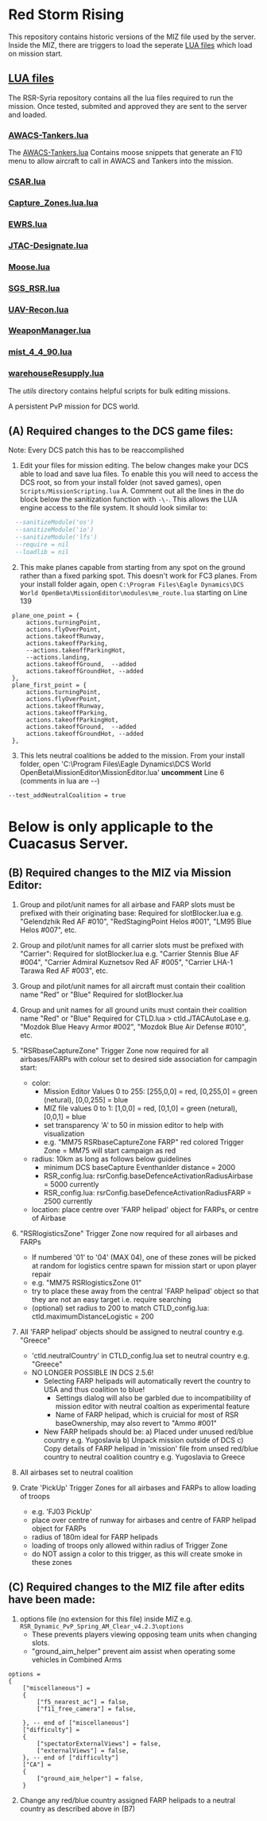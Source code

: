 # Red Storm Rising
This repository contains historic versions of the MIZ file used by the server. Inside the MIZ, there are triggers to load the seperate <a href="https://github.com/ModernColdWar/RSR-Syria">LUA files</a> which load on mission start.

## <a href="https://github.com/ModernColdWar/RSR-Syria">LUA files</a>
The RSR-Syria repository contains all the lua files required to run the mission. Once tested, submited and approved they are sent to the server and loaded. 
### <a href="https://github.com/ModernColdWar/RSR-Syria/blob/main/AWACS-Tankers.lua">AWACS-Tankers.lua</a>
The <a href="https://github.com/ModernColdWar/RSR-Syria/blob/main/AWACS-Tankers.lua">AWACS-Tankers.lua</a> Contains moose snippets that generate an F10 menu to allow aircraft to call in AWACS and Tankers into the mission. 
### <a href="https://github.com/ModernColdWar/RSR-Syria/blob/main/CSAR.lua">CSAR.lua</a>
### <a href="https://github.com/ModernColdWar/RSR-Syria/blob/main/Capture_zones.lua">Capture_Zones.lua.lua</a>
### <a href="https://github.com/ModernColdWar/RSR-Syria/blob/main/EWRS.lua">EWRS.lua</a>
### <a href="https://github.com/ModernColdWar/RSR-Syria/blob/main/JTAC-Designate.lua">JTAC-Designate.lua</a>
### <a href="https://github.com/ModernColdWar/RSR-Syria/blob/main/Moose.lua">Moose.lua</a>
### <a href="https://github.com/ModernColdWar/RSR-Syria/blob/main/SGS_RSR.lua">SGS_RSR.lua</a>
### <a href="https://github.com/ModernColdWar/RSR-Syria/blob/main/UAV-Recon.lua">UAV-Recon.lua</a>
### <a href="https://github.com/ModernColdWar/RSR-Syria/blob/main/WeaponManager.lua">WeaponManager.lua</a>
### <a href="https://github.com/ModernColdWar/RSR-Syria/blob/main/mist_4_4_90.lua">mist_4_4_90.lua</a>
### <a href="https://github.com/ModernColdWar/RSR-Syria/blob/main/warehouseResupply.lua">warehouseResupply.lua</a>

The _utils_ directory contains helpful scripts for bulk editing missions.

A persistent PvP mission for DCS world.

## (A) Required changes to the DCS game files:

Note: Every DCS patch this has to be reaccomplished

 1. Edit your files for mission editing. The below changes make your DCS able to load and save lua files. To enable this you will need to access the DCS root, so from your install folder (not saved games), open `Scripts/MissionScripting.lua`
 	A. Comment out all the lines in the do block below the sanitization function with `-\-`.  This allows the LUA engine access to 		the file system. It should look similar to:
```lua
  --sanitizeModule('os')
  --sanitizeModule('io')
  --sanitizeModule('lfs')
  --require = nil
  --loadlib = nil
``` 
 2. This make planes capable from starting from any spot on the ground rather than a fixed parking spot. This doesn't work for FC3 planes. From your install folder again, open `C:\Program Files\Eagle Dynamics\DCS World OpenBeta\MissionEditor\modules\me_route.lua` starting on Line 139
	
   ```   
	plane_one_point = {
		actions.turningPoint, 
		actions.flyOverPoint,
		actions.takeoffRunway, 
		actions.takeoffParking,
		--actions.takeoffParkingHot, 
		--actions.landing,
		actions.takeoffGround,	--added 
		actions.takeoffGroundHot, --added
	},
	plane_first_point = {
		actions.turningPoint,
		actions.flyOverPoint,
		actions.takeoffRunway, 
		actions.takeoffParking, 
		actions.takeoffParkingHot, 
		actions.takeoffGround,	--added 
		actions.takeoffGroundHot, --added
	},
 ```
    

3. This lets neutral coalitions be added to the mission. From your install folder, open 'C:\Program Files\Eagle Dynamics\DCS World OpenBeta\MissionEditor\MissionEditor.lua' <b>uncomment</b> Line 6 (comments in lua are --)
	
```
--test_addNeutralCoalition = true
```

# Below is only applicaple to the Cuacasus Server.
## (B) Required changes to the MIZ via Mission Editor:

1. Group and pilot/unit names for all airbase and FARP slots must be prefixed with their originating base:
Required for slotBlocker.lua
e.g. "Gelendzhik Red AF #010", "RedStagingPoint Helos #001", "LM95 Blue Helos #007", etc.

2. Group and pilot/unit names for all carrier slots must be prefixed with "Carrier":
Required for slotBlocker.lua
e.g. "Carrier Stennis Blue AF #004", "Carrier Admiral Kuznetsov Red AF #005", "Carrier LHA-1 Tarawa Red AF #003", etc.

3. Group and pilot/unit names for all aircraft must contain their coalition name "Red" or "Blue"
Required for slotBlocker.lua

4. Group and unit names for all ground units must contain their coalition name "Red" or "Blue"
Required for CTLD.lua > ctld.JTACAutoLase
e.g. "Mozdok Blue Heavy Armor #002", "Mozdok Blue Air Defense #010", etc.

5. "RSRbaseCaptureZone" Trigger Zone now required for all airbases/FARPs with colour set to desired side association for campagin start:
	- color:
		- Mission Editor Values 0 to 255: [255,0,0] = red, [0,255,0] = green (netural), [0,0,255] = blue
		- MIZ file values 0 to 1: [1,0,0] = red, [0,1,0] = green (netural), [0,0,1] = blue
		- set transparency 'A' to 50 in mission editor to help with visualization
		- e.g. "MM75 RSRbaseCaptureZone FARP" red colored Trigger Zone = MM75 will start campaign as red
	- radius: 10km as long as follows below guidelines
		- minimum DCS baseCapture Eventhanlder distance = 2000
		- RSR_config.lua: rsrConfig.baseDefenceActivationRadiusAirbase = 5000 currently
		- RSR_config.lua: rsrConfig.baseDefenceActivationRadiusFARP = 2500 currently
	- location: place centre over 'FARP helipad' object for FARPs, or centre of Airbase

6. "RSRlogisticsZone" Trigger Zone now required for all airbases and FARPs
	- If numbered '01' to '04' (MAX 04), one of these zones will be picked at random for logistics centre spawn for mission start or upon player repair
	- e.g. "MM75 RSRlogisticsZone 01"
	- try to place these away from the central 'FARP helipad' object so that they are not an easy target i.e. require searching
	- (optional) set radius to 200 to match CTLD_config.lua: ctld.maximumDistanceLogistic = 200
	
7. All 'FARP helipad' objects should be assigned to neutral country e.g. "Greece"
	- 'ctld.neutralCountry' in CTLD_config.lua set to neutral country e.g. "Greece"
	- NO LONGER POSSIBLE IN DCS 2.5.6!
		- Selecting FARP helipads will automatically revert the country to USA and thus coalition to blue!
			- Settings dialog will also be garbled due to incompatibility of mission editor with neutral coaltion as experimental feature
			- Name of FARP helipad, which is cruicial for most of RSR baseOwnership, may also revert to "Ammo #001"
		- New FARP helipads should be:
		a) Placed under unused red/blue country e.g. Yugoslavia
		b) Unpack mission outside of DCS
		c) Copy details of FARP helipad in 'mission' file from unsed red/blue country to neutral coalition country e.g. Yugoslavia to Greece

8. All airbases set to neutral coalition

9. Crate 'PickUp' Trigger Zones for all airbases and FARPs to allow loading of troops
	- e.g. 'FJ03 PickUp'
	- place over centre of runway for airbases and centre of FARP helipad object for FARPs
	- radius of 180m ideal for FARP helipads
	- loading of troops only allowed within radius of Trigger Zone
	- do NOT assign a color to this trigger, as this will create smoke in these zones

## (C) Required changes to the MIZ file after edits have been made:

1. options file (no extension for this file) inside MIZ e.g. `RSR_Dynamic_PvP_Spring_AM_Clear_v4.2.3\options`
	- These prevents players viewing opposing team units when changing slots.
	- "ground_aim_helper" prevent aim assist when operating some vehicles in Combined Arms
```
options = 
{
    ["miscellaneous"] = 
    {
        ["f5_nearest_ac"] = false,
        ["f11_free_camera"] = false,

    }, -- end of ["miscellaneous"]
    ["difficulty"] = 
    {
        ["spectatorExternalViews"] = false,
        ["externalViews"] = false,
    }, -- end of ["difficulty"]
	["CA"] =
	{
		["ground_aim_helper"] = false,
	}
```

2. Change any red/blue country assigned FARP helipads to a neutral country as described above in (B7)	
